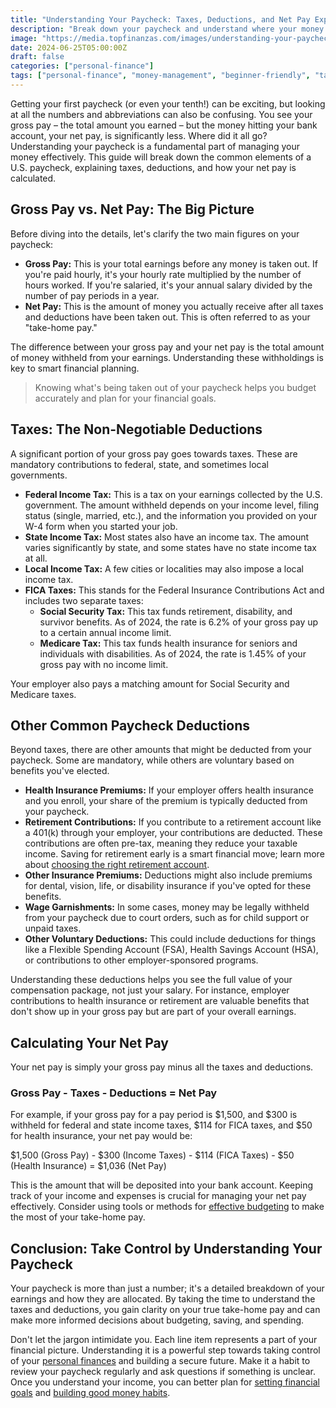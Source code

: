 ```yaml
---
title: "Understanding Your Paycheck: Taxes, Deductions, and Net Pay Explained"
description: "Break down your paycheck and understand where your money goes, from federal and state taxes to common deductions and your final net pay."
image: "https://media.topfinanzas.com/images/understanding-your-paycheck-taxes-deductions-and-net-pay-explained.webp"
date: 2024-06-25T05:00:00Z
draft: false
categories: ["personal-finance"]
tags: ["personal-finance", "money-management", "beginner-friendly", "taxes", "deductions", "net-pay"]
---
```


Getting your first paycheck (or even your tenth!) can be exciting, but looking at all the numbers and abbreviations can also be confusing. You see your gross pay – the total amount you earned – but the money hitting your bank account, your net pay, is significantly less. Where did it all go? Understanding your paycheck is a fundamental part of managing your money effectively. This guide will break down the common elements of a U.S. paycheck, explaining taxes, deductions, and how your net pay is calculated.

## Gross Pay vs. Net Pay: The Big Picture

Before diving into the details, let's clarify the two main figures on your paycheck:

* **Gross Pay:** This is your total earnings before any money is taken out. If you're paid hourly, it's your hourly rate multiplied by the number of hours worked. If you're salaried, it's your annual salary divided by the number of pay periods in a year.
* **Net Pay:** This is the amount of money you actually receive after all taxes and deductions have been taken out. This is often referred to as your "take-home pay."

The difference between your gross pay and your net pay is the total amount of money withheld from your earnings. Understanding these withholdings is key to smart financial planning.

> Knowing what's being taken out of your paycheck helps you budget accurately and plan for your financial goals.

## Taxes: The Non-Negotiable Deductions

A significant portion of your gross pay goes towards taxes. These are mandatory contributions to federal, state, and sometimes local governments.

* **Federal Income Tax:** This is a tax on your earnings collected by the U.S. government. The amount withheld depends on your income level, filing status (single, married, etc.), and the information you provided on your W-4 form when you started your job.
* **State Income Tax:** Most states also have an income tax. The amount varies significantly by state, and some states have no state income tax at all.
* **Local Income Tax:** A few cities or localities may also impose a local income tax.
* **FICA Taxes:** This stands for the Federal Insurance Contributions Act and includes two separate taxes:
  * **Social Security Tax:** This tax funds retirement, disability, and survivor benefits. As of 2024, the rate is 6.2% of your gross pay up to a certain annual income limit.
  * **Medicare Tax:** This tax funds health insurance for seniors and individuals with disabilities. As of 2024, the rate is 1.45% of your gross pay with no income limit.

Your employer also pays a matching amount for Social Security and Medicare taxes.

## Other Common Paycheck Deductions

Beyond taxes, there are other amounts that might be deducted from your paycheck. Some are mandatory, while others are voluntary based on benefits you've elected.

* **Health Insurance Premiums:** If your employer offers health insurance and you enroll, your share of the premium is typically deducted from your paycheck.
* **Retirement Contributions:** If you contribute to a retirement account like a 401(k) through your employer, your contributions are deducted. These contributions are often pre-tax, meaning they reduce your taxable income. Saving for retirement early is a smart financial move; learn more about [choosing the right retirement account](/blog/roth-ira-vs-traditional-ira-choosing-the-right-retirement-account-for-you).
* **Other Insurance Premiums:** Deductions might also include premiums for dental, vision, life, or disability insurance if you've opted for these benefits.
* **Wage Garnishments:** In some cases, money may be legally withheld from your paycheck due to court orders, such as for child support or unpaid taxes.
* **Other Voluntary Deductions:** This could include deductions for things like a Flexible Spending Account (FSA), Health Savings Account (HSA), or contributions to other employer-sponsored programs.

Understanding these deductions helps you see the full value of your compensation package, not just your salary. For instance, employer contributions to health insurance or retirement are valuable benefits that don't show up in your gross pay but are part of your overall earnings.

## Calculating Your Net Pay

Your net pay is simply your gross pay minus all the taxes and deductions.

### Gross Pay - Taxes - Deductions = Net Pay

For example, if your gross pay for a pay period is $1,500, and $300 is withheld for federal and state income taxes, $114 for FICA taxes, and $50 for health insurance, your net pay would be:

$1,500 (Gross Pay) - $300 (Income Taxes) - $114 (FICA Taxes) - $50 (Health Insurance) = $1,036 (Net Pay)

This is the amount that will be deposited into your bank account. Keeping track of your income and expenses is crucial for managing your net pay effectively. Consider using tools or methods for [effective budgeting](/blog/budgeting-methods-compared-which-approach-fits-your-spending-style) to make the most of your take-home pay.

## Conclusion: Take Control by Understanding Your Paycheck

Your paycheck is more than just a number; it's a detailed breakdown of your earnings and how they are allocated. By taking the time to understand the taxes and deductions, you gain clarity on your true take-home pay and can make more informed decisions about budgeting, saving, and spending.

Don't let the jargon intimidate you. Each line item represents a part of your financial picture. Understanding it is a powerful step towards taking control of your [personal finances](/blog/what-is-personal-finance-and-why-does-it-matter) and building a secure future. Make it a habit to review your paycheck regularly and ask questions if something is unclear. Once you understand your income, you can better plan for [setting financial goals](/blog/setting-financial-goals-a-beginners-guide-to-planning-your-future) and [building good money habits](/blog/building-good-money-habits-consistency-is-key).
